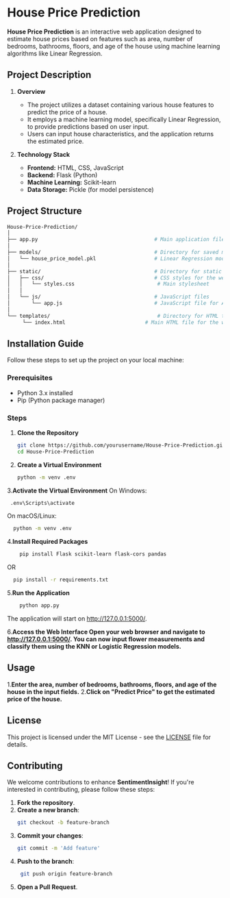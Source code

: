 # House Price Prediction

**House Price Prediction** is an interactive web application designed to estimate house prices based on features such as area, number of bedrooms, bathrooms, floors, and age of the house using machine learning algorithms like Linear Regression.
## Project Description

1. **Overview**
   - The project utilizes a dataset containing various house features to predict the price of a house.
   - It employs a machine learning model, specifically Linear Regression, to provide predictions based on user input.
   - Users can input house characteristics, and the application returns the estimated price.
     
2. **Technology Stack**
   - **Frontend:** HTML, CSS, JavaScript
   - **Backend:** Flask (Python)
   - **Machine Learning:** Scikit-learn
   - **Data Storage:** Pickle (for model persistence)

## Project Structure

   ```bash
House-Price-Prediction/
│
├── app.py                                      # Main application file
│
├── models/                                     # Directory for saved machine learning models
│   └── house_price_model.pkl                   # Linear Regression model
│
├── static/                                     # Directory for static files
│   ├── css/                                    # CSS styles for the web interface
│   │   └── styles.css                           # Main stylesheet
│   │
│   └── js/                                     # JavaScript files
│       └── app.js                              # JavaScript file for API interaction
│
└── templates/                                   # Directory for HTML templates
        └── index.html                          # Main HTML file for the web interface
```

## Installation Guide

Follow these steps to set up the project on your local machine:

### Prerequisites

- Python 3.x installed
- Pip (Python package manager)

### Steps

1. **Clone the Repository**
   ```bash
   git clone https://github.com/yourusername/House-Price-Prediction.git
   cd House-Price-Prediction
2. **Create a Virtual Environment**
    ```bash
    python -m venv .env
3.**Activate the Virtual Environment**
On Windows:
  ```bash
   .env\Scripts\activate
 ```
On macOS/Linux:
  ```bash
    python -m venv .env
 ```
4.**Install Required Packages**
```bash
    pip install Flask scikit-learn flask-cors pandas
```
  OR
```bash
  pip install -r requirements.txt
```
5.**Run the Application**
```bash
    python app.py
```
The application will start on http://127.0.0.1:5000/.


6.**Access the Web Interface Open your web browser and navigate to http://127.0.0.1:5000/. You can now input flower measurements and classify them using the KNN or Logistic Regression models.**

## Usage
1.**Enter the area, number of bedrooms, bathrooms, floors, and age of the house in the input fields.**
2.**Click on "Predict Price" to get the estimated price of the house.**

## License

This project is licensed under the MIT License - see the [LICENSE](LICENSE.md) file for details.

## Contributing

We welcome contributions to enhance **SentimentInsight**! If you're interested in contributing, please follow these steps:

1. **Fork the repository**.
2. **Create a new branch**:
   ```bash
   git checkout -b feature-branch
3. **Commit your changes**:
   ```bash
   git commit -m 'Add feature'
   ```
4. **Push to the branch**:
   ```bash
    git push origin feature-branch
   ```
5. **Open a Pull Request**.


